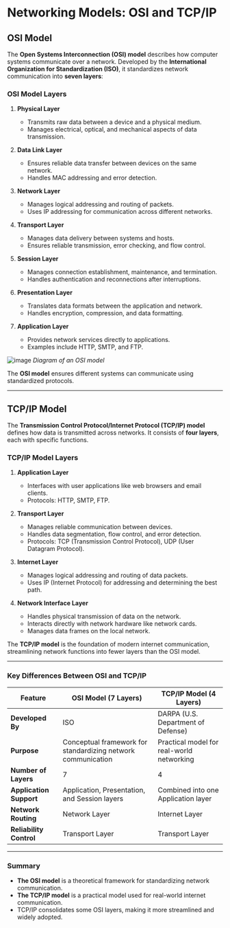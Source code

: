 # Networking Models: OSI and TCP/IP

## OSI Model
The **Open Systems Interconnection (OSI) model** describes how computer systems communicate over a network. Developed by the **International Organization for Standardization (ISO)**, it standardizes network communication into **seven layers**:

### OSI Model Layers
1. **Physical Layer**  
   - Transmits raw data between a device and a physical medium.
   - Manages electrical, optical, and mechanical aspects of data transmission.

2. **Data Link Layer**  
   - Ensures reliable data transfer between devices on the same network.
   - Handles MAC addressing and error detection.

3. **Network Layer**  
   - Manages logical addressing and routing of packets.
   - Uses IP addressing for communication across different networks.

4. **Transport Layer**  
   - Manages data delivery between systems and hosts.
   - Ensures reliable transmission, error checking, and flow control.

5. **Session Layer**  
   - Manages connection establishment, maintenance, and termination.
   - Handles authentication and reconnections after interruptions.

6. **Presentation Layer**  
   - Translates data formats between the application and network.
   - Handles encryption, compression, and data formatting.

7. **Application Layer**  
   - Provides network services directly to applications.
   - Examples include HTTP, SMTP, and FTP.

![image](https://github.com/user-attachments/assets/b270a65a-8cbf-4350-a6c8-14059085f191)
*Diagram of an OSI model*

The **OSI model** ensures different systems can communicate using standardized protocols.

---

## TCP/IP Model
The **Transmission Control Protocol/Internet Protocol (TCP/IP) model** defines how data is transmitted across networks. It consists of **four layers**, each with specific functions.

### TCP/IP Model Layers
1. **Application Layer**  
   - Interfaces with user applications like web browsers and email clients.
   - Protocols: HTTP, SMTP, FTP.

2. **Transport Layer**  
   - Manages reliable communication between devices.
   - Handles data segmentation, flow control, and error detection.
   - Protocols: TCP (Transmission Control Protocol), UDP (User Datagram Protocol).

3. **Internet Layer**  
   - Manages logical addressing and routing of data packets.
   - Uses IP (Internet Protocol) for addressing and determining the best path.

4. **Network Interface Layer**  
   - Handles physical transmission of data on the network.
   - Interacts directly with network hardware like network cards.
   - Manages data frames on the local network.

The **TCP/IP model** is the foundation of modern internet communication, streamlining network functions into fewer layers than the OSI model.

---

### Key Differences Between OSI and TCP/IP
| Feature         | OSI Model (7 Layers)        | TCP/IP Model (4 Layers)      |
|---------------|----------------------|----------------------|
| **Developed By** | ISO                   | DARPA (U.S. Department of Defense) |
| **Purpose** | Conceptual framework for standardizing network communication | Practical model for real-world networking |
| **Number of Layers** | 7 | 4 |
| **Application Support** | Application, Presentation, and Session layers | Combined into one Application layer |
| **Network Routing** | Network Layer | Internet Layer |
| **Reliability Control** | Transport Layer | Transport Layer |

---

### Summary
- **The OSI model** is a theoretical framework for standardizing network communication.
- **The TCP/IP model** is a practical model used for real-world internet communication.
- TCP/IP consolidates some OSI layers, making it more streamlined and widely adopted.
